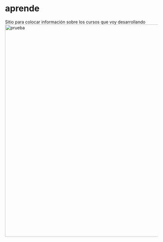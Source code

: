 # aprende
Sitio para colocar información sobre los cursos que voy desarrollando
<img width="1057" height="699" alt="prueba" src="https://github.com/user-attachments/assets/18881f76-966b-415d-8992-5fc2e0e7a8b5" />
